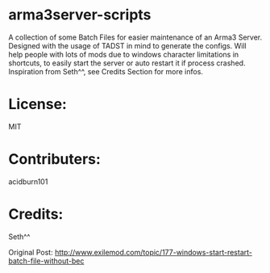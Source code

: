 # arma3server-scripts
A collection of some Batch Files for easier maintenance of an Arma3 Server. 
Designed with the usage of TADST in mind to generate the configs. 
Will help people with lots of mods due to windows character limitations in shortcuts, to easily start the server or auto restart it if process crashed. Inspiration from Seth^^, see Credits Section for more infos. 

# License: 
MIT

# Contributers:
acidburn101

# Credits: 
Seth^^

Original Post: http://www.exilemod.com/topic/177-windows-start-restart-batch-file-without-bec
